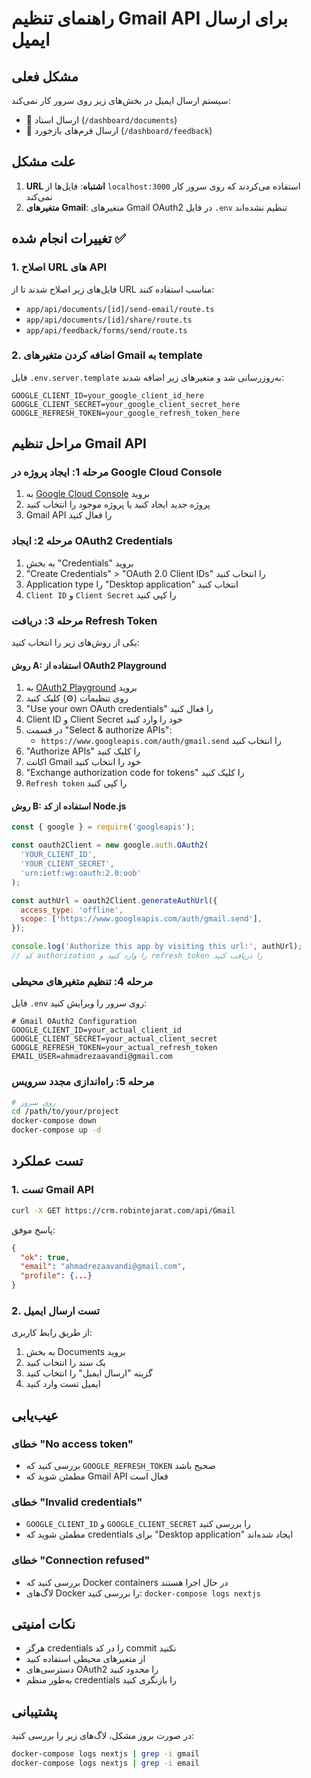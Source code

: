 # راهنمای تنظیم Gmail API برای ارسال ایمیل

## مشکل فعلی
سیستم ارسال ایمیل در بخش‌های زیر روی سرور کار نمی‌کند:
- 📄 ارسال اسناد (`/dashboard/documents`)
- 📝 ارسال فرم‌های بازخورد (`/dashboard/feedback`)

## علت مشکل
1. **URL اشتباه**: فایل‌ها از `localhost:3000` استفاده می‌کردند که روی سرور کار نمی‌کند
2. **متغیرهای Gmail**: متغیرهای Gmail OAuth2 در فایل `.env` تنظیم نشده‌اند

## تغییرات انجام شده ✅

### 1. اصلاح URL های API
فایل‌های زیر اصلاح شدند تا از URL مناسب استفاده کنند:
- `app/api/documents/[id]/send-email/route.ts`
- `app/api/documents/[id]/share/route.ts`
- `app/api/feedback/forms/send/route.ts`

### 2. اضافه کردن متغیرهای Gmail به template
فایل `.env.server.template` به‌روزرسانی شد و متغیرهای زیر اضافه شدند:
```env
GOOGLE_CLIENT_ID=your_google_client_id_here
GOOGLE_CLIENT_SECRET=your_google_client_secret_here
GOOGLE_REFRESH_TOKEN=your_google_refresh_token_here
```

## مراحل تنظیم Gmail API

### مرحله 1: ایجاد پروژه در Google Cloud Console
1. به [Google Cloud Console](https://console.cloud.google.com/) بروید
2. پروژه جدید ایجاد کنید یا پروژه موجود را انتخاب کنید
3. Gmail API را فعال کنید

### مرحله 2: ایجاد OAuth2 Credentials
1. به بخش "Credentials" بروید
2. "Create Credentials" > "OAuth 2.0 Client IDs" را انتخاب کنید
3. Application type را "Desktop application" انتخاب کنید
4. `Client ID` و `Client Secret` را کپی کنید

### مرحله 3: دریافت Refresh Token
یکی از روش‌های زیر را انتخاب کنید:

#### روش A: استفاده از OAuth2 Playground
1. به [OAuth2 Playground](https://developers.google.com/oauthplayground/) بروید
2. روی تنظیمات (⚙️) کلیک کنید
3. "Use your own OAuth credentials" را فعال کنید
4. Client ID و Client Secret خود را وارد کنید
5. در قسمت "Select & authorize APIs":
   - `https://www.googleapis.com/auth/gmail.send` را انتخاب کنید
6. "Authorize APIs" را کلیک کنید
7. اکانت Gmail خود را انتخاب کنید
8. "Exchange authorization code for tokens" را کلیک کنید
9. `Refresh token` را کپی کنید

#### روش B: استفاده از کد Node.js
```javascript
const { google } = require('googleapis');

const oauth2Client = new google.auth.OAuth2(
  'YOUR_CLIENT_ID',
  'YOUR_CLIENT_SECRET',
  'urn:ietf:wg:oauth:2.0:oob'
);

const authUrl = oauth2Client.generateAuthUrl({
  access_type: 'offline',
  scope: ['https://www.googleapis.com/auth/gmail.send'],
});

console.log('Authorize this app by visiting this url:', authUrl);
// کد authorization را وارد کنید و refresh token را دریافت کنید
```

### مرحله 4: تنظیم متغیرهای محیطی
فایل `.env` روی سرور را ویرایش کنید:

```env
# Gmail OAuth2 Configuration
GOOGLE_CLIENT_ID=your_actual_client_id
GOOGLE_CLIENT_SECRET=your_actual_client_secret
GOOGLE_REFRESH_TOKEN=your_actual_refresh_token
EMAIL_USER=ahmadrezaavandi@gmail.com
```

### مرحله 5: راه‌اندازی مجدد سرویس
```bash
# روی سرور
cd /path/to/your/project
docker-compose down
docker-compose up -d
```

## تست عملکرد

### 1. تست Gmail API
```bash
curl -X GET https://crm.robintejarat.com/api/Gmail
```

پاسخ موفق:
```json
{
  "ok": true,
  "email": "ahmadrezaavandi@gmail.com",
  "profile": {...}
}
```

### 2. تست ارسال ایمیل
از طریق رابط کاربری:
1. به بخش Documents بروید
2. یک سند را انتخاب کنید
3. گزینه "ارسال ایمیل" را انتخاب کنید
4. ایمیل تست وارد کنید

## عیب‌یابی

### خطای "No access token"
- بررسی کنید که `GOOGLE_REFRESH_TOKEN` صحیح باشد
- مطمئن شوید که Gmail API فعال است

### خطای "Invalid credentials"
- `GOOGLE_CLIENT_ID` و `GOOGLE_CLIENT_SECRET` را بررسی کنید
- مطمئن شوید که credentials برای "Desktop application" ایجاد شده‌اند

### خطای "Connection refused"
- بررسی کنید که Docker containers در حال اجرا هستند
- لاگ‌های Docker را بررسی کنید: `docker-compose logs nextjs`

## نکات امنیتی
- هرگز credentials را در کد commit نکنید
- از متغیرهای محیطی استفاده کنید
- دسترسی‌های OAuth2 را محدود کنید
- به‌طور منظم credentials را بازنگری کنید

## پشتیبانی
در صورت بروز مشکل، لاگ‌های زیر را بررسی کنید:
```bash
docker-compose logs nextjs | grep -i gmail
docker-compose logs nextjs | grep -i email
```